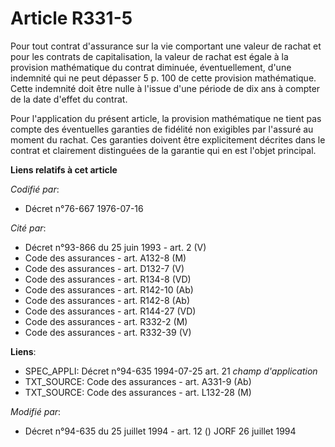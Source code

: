 # Article R331-5

Pour tout contrat d'assurance sur la vie comportant une valeur de rachat et pour les contrats de capitalisation, la valeur de
rachat est égale à la provision mathématique du contrat diminuée, éventuellement, d'une indemnité qui ne peut dépasser 5 p.
100 de cette provision mathématique. Cette indemnité doit être nulle à l'issue d'une période de dix ans à compter de la date
d'effet du contrat.

Pour l'application du présent article, la provision mathématique ne tient pas compte des éventuelles garanties de fidélité
non exigibles par l'assuré au moment du rachat. Ces garanties doivent être explicitement décrites dans le contrat et
clairement distinguées de la garantie qui en est l'objet principal.

**Liens relatifs à cet article**

_Codifié par_:

  - Décret n°76-667 1976-07-16

_Cité par_:

  - Décret n°93-866 du 25 juin 1993 - art. 2 (V)
  - Code des assurances - art. A132-8 (M)
  - Code des assurances - art. D132-7 (V)
  - Code des assurances - art. R134-8 (VD)
  - Code des assurances - art. R142-10 (Ab)
  - Code des assurances - art. R142-8 (Ab)
  - Code des assurances - art. R144-27 (VD)
  - Code des assurances - art. R332-2 (M)
  - Code des assurances - art. R332-39 (V)

**Liens**:

  - SPEC_APPLI: Décret n°94-635 1994-07-25 art. 21 *champ d'application*
  - TXT_SOURCE: Code des assurances - art. A331-9 (Ab)
  - TXT_SOURCE: Code des assurances - art. L132-28 (M)

_Modifié par_:

  - Décret n°94-635 du 25 juillet 1994 - art. 12 () JORF 26 juillet 1994
